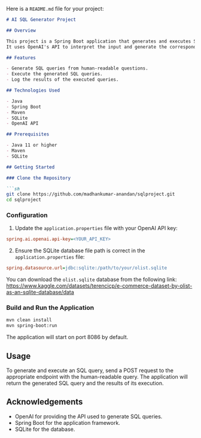Here is a `README.md` file for your project:

```markdown
# AI SQL Generator Project

## Overview

This project is a Spring Boot application that generates and executes SQL queries based on human-readable input. 
It uses OpenAI's API to interpret the input and generate the corresponding SQL query.

## Features

- Generate SQL queries from human-readable questions.
- Execute the generated SQL queries.
- Log the results of the executed queries.

## Technologies Used

- Java
- Spring Boot
- Maven
- SQLite
- OpenAI API

## Prerequisites

- Java 11 or higher
- Maven
- SQLite

## Getting Started

### Clone the Repository

```sh
git clone https://github.com/madhankumar-anandan/sqlproject.git
cd sqlproject
```

### Configuration

1. Update the `application.properties` file with your OpenAI API key:

```ini
spring.ai.openai.api-key=<YOUR_API_KEY>
```

2. Ensure the SQLite database file path is correct in the `application.properties` file:

```ini
spring.datasource.url=jdbc:sqlite:/path/to/your/olist.sqlite
```
You can download the `olist.sqlite` database from the following link:
https://www.kaggle.com/datasets/terencicp/e-commerce-dataset-by-olist-as-an-sqlite-database/data

### Build and Run the Application

```sh
mvn clean install
mvn spring-boot:run
```

The application will start on port 8086 by default.

## Usage

To generate and execute an SQL query, send a POST request to the appropriate endpoint with the human-readable query. The application will return the generated SQL query and the results of its execution.

## Acknowledgements

- OpenAI for providing the API used to generate SQL queries.
- Spring Boot for the application framework.
- SQLite for the database.

```
